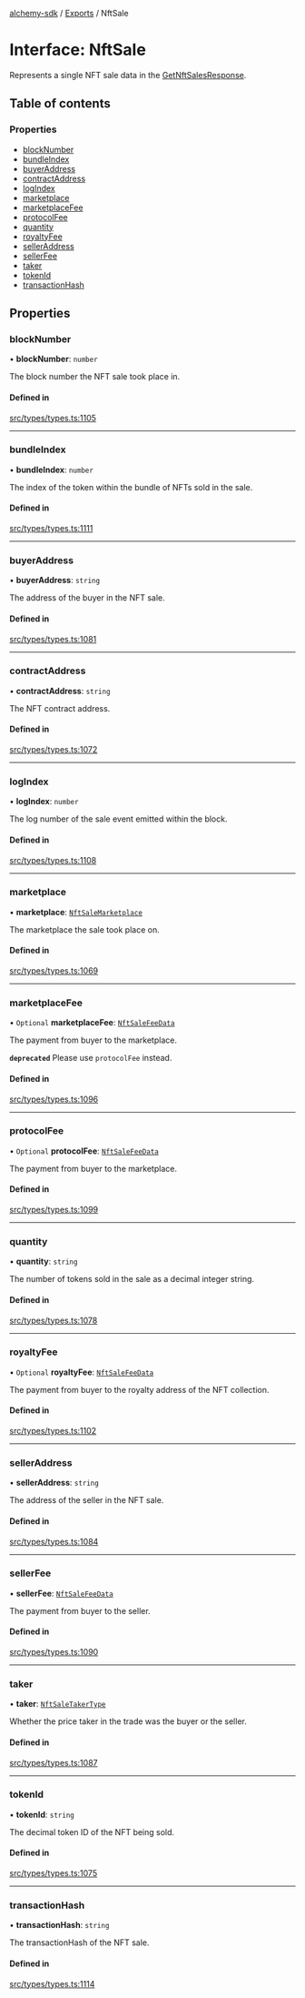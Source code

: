 [alchemy-sdk](../README.md) / [Exports](../modules.md) / NftSale

# Interface: NftSale

Represents a single NFT sale data in the [GetNftSalesResponse](GetNftSalesResponse.md).

## Table of contents

### Properties

- [blockNumber](NftSale.md#blocknumber)
- [bundleIndex](NftSale.md#bundleindex)
- [buyerAddress](NftSale.md#buyeraddress)
- [contractAddress](NftSale.md#contractaddress)
- [logIndex](NftSale.md#logindex)
- [marketplace](NftSale.md#marketplace)
- [marketplaceFee](NftSale.md#marketplacefee)
- [protocolFee](NftSale.md#protocolfee)
- [quantity](NftSale.md#quantity)
- [royaltyFee](NftSale.md#royaltyfee)
- [sellerAddress](NftSale.md#selleraddress)
- [sellerFee](NftSale.md#sellerfee)
- [taker](NftSale.md#taker)
- [tokenId](NftSale.md#tokenid)
- [transactionHash](NftSale.md#transactionhash)

## Properties

### blockNumber

• **blockNumber**: `number`

The block number the NFT sale took place in.

#### Defined in

[src/types/types.ts:1105](https://github.com/alchemyplatform/alchemy-sdk-js/blob/c023713/src/types/types.ts#L1105)

___

### bundleIndex

• **bundleIndex**: `number`

The index of the token within the bundle of NFTs sold in the sale.

#### Defined in

[src/types/types.ts:1111](https://github.com/alchemyplatform/alchemy-sdk-js/blob/c023713/src/types/types.ts#L1111)

___

### buyerAddress

• **buyerAddress**: `string`

The address of the buyer in the NFT sale.

#### Defined in

[src/types/types.ts:1081](https://github.com/alchemyplatform/alchemy-sdk-js/blob/c023713/src/types/types.ts#L1081)

___

### contractAddress

• **contractAddress**: `string`

The NFT contract address.

#### Defined in

[src/types/types.ts:1072](https://github.com/alchemyplatform/alchemy-sdk-js/blob/c023713/src/types/types.ts#L1072)

___

### logIndex

• **logIndex**: `number`

The log number of the sale event emitted within the block.

#### Defined in

[src/types/types.ts:1108](https://github.com/alchemyplatform/alchemy-sdk-js/blob/c023713/src/types/types.ts#L1108)

___

### marketplace

• **marketplace**: [`NftSaleMarketplace`](../enums/NftSaleMarketplace.md)

The marketplace the sale took place on.

#### Defined in

[src/types/types.ts:1069](https://github.com/alchemyplatform/alchemy-sdk-js/blob/c023713/src/types/types.ts#L1069)

___

### marketplaceFee

• `Optional` **marketplaceFee**: [`NftSaleFeeData`](NftSaleFeeData.md)

The payment from buyer to the marketplace.

**`deprecated`** Please use `protocolFee` instead.

#### Defined in

[src/types/types.ts:1096](https://github.com/alchemyplatform/alchemy-sdk-js/blob/c023713/src/types/types.ts#L1096)

___

### protocolFee

• `Optional` **protocolFee**: [`NftSaleFeeData`](NftSaleFeeData.md)

The payment from buyer to the marketplace.

#### Defined in

[src/types/types.ts:1099](https://github.com/alchemyplatform/alchemy-sdk-js/blob/c023713/src/types/types.ts#L1099)

___

### quantity

• **quantity**: `string`

The number of tokens sold in the sale as a decimal integer string.

#### Defined in

[src/types/types.ts:1078](https://github.com/alchemyplatform/alchemy-sdk-js/blob/c023713/src/types/types.ts#L1078)

___

### royaltyFee

• `Optional` **royaltyFee**: [`NftSaleFeeData`](NftSaleFeeData.md)

The payment from buyer to the royalty address of the NFT collection.

#### Defined in

[src/types/types.ts:1102](https://github.com/alchemyplatform/alchemy-sdk-js/blob/c023713/src/types/types.ts#L1102)

___

### sellerAddress

• **sellerAddress**: `string`

The address of the seller in the NFT sale.

#### Defined in

[src/types/types.ts:1084](https://github.com/alchemyplatform/alchemy-sdk-js/blob/c023713/src/types/types.ts#L1084)

___

### sellerFee

• **sellerFee**: [`NftSaleFeeData`](NftSaleFeeData.md)

The payment from buyer to the seller.

#### Defined in

[src/types/types.ts:1090](https://github.com/alchemyplatform/alchemy-sdk-js/blob/c023713/src/types/types.ts#L1090)

___

### taker

• **taker**: [`NftSaleTakerType`](../enums/NftSaleTakerType.md)

Whether the price taker in the trade was the buyer or the seller.

#### Defined in

[src/types/types.ts:1087](https://github.com/alchemyplatform/alchemy-sdk-js/blob/c023713/src/types/types.ts#L1087)

___

### tokenId

• **tokenId**: `string`

The decimal token ID of the NFT being sold.

#### Defined in

[src/types/types.ts:1075](https://github.com/alchemyplatform/alchemy-sdk-js/blob/c023713/src/types/types.ts#L1075)

___

### transactionHash

• **transactionHash**: `string`

The transactionHash of the NFT sale.

#### Defined in

[src/types/types.ts:1114](https://github.com/alchemyplatform/alchemy-sdk-js/blob/c023713/src/types/types.ts#L1114)
